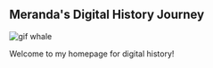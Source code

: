 ## Meranda's Digital History Journey

![gif whale](https://media.giphy.com/media/mW05nwEyXLP0Y/giphy.gif)

Welcome to my homepage for digital history!
